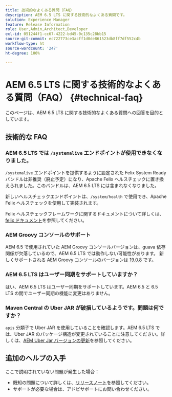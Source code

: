 ```yaml
---
title: 技術的なよくある質問（FAQ）
description: AEM 6.5 LTS に関する技術的なよくある質問です。
solution: Experience Manager
feature: Release Information
role: User,Admin,Architect,Developer
exl-id: 051244f1-cc67-4222-bd45-0c135c28bb15
source-git-commit: ec722773ce3acff1d0de861523db8ff7df552c4b
workflow-type: ht
source-wordcount: '247'
ht-degree: 100%

---
```


# AEM 6.5 LTS に関する技術的なよくある質問（FAQ） {#technical-faq}

このページは、AEM 6.5 LTS に関する技術的なよくある質問への回答を目的としています。

## 技術的な FAQ

### AEM 6.5 LTS では `/systemalive` エンドポイントが使用できなくなりました。

`/systemalive` エンドポイントを提供するように設定された Felix System Ready バンドルは非推奨（廃止予定）になり、Apache Felix ヘルスチェックに置き換えられました。このバンドルは、AEM 6.5 LTS には含まれなくなりました。

新しいヘルスチェックエンドポイントは、`/system/health` で使用でき、Apache Felix ヘルスチェックを使用して実装されます。

Felix ヘルスチェックフレームワークに関するドキュメントについて詳しくは、[felix ドキュメント](https://github.com/apache/felix-dev/blob/master/healthcheck/README.md)を参照してください。

### AEM Groovy コンソールのサポート

AEM 6.5 で使用されていた AEM Groovy コンソールバージョンは、guava 依存関係が欠落しているので、AEM 6.5 LTS では動作しない可能性があります。 新しくサポートされる AEM Groovy コンソールのバージョンは [19.0.8](https://mvnrepository.com/artifact/be.orbinson.aem/aem-groovy-console/19.0.8) です。

### AEM 6.5 LTS はユーザー同期をサポートしていますか？

はい、AEM 6.5 LTS はユーザー同期をサポートしています。AEM 6.5 と 6.5 LTS の間でユーザー同期の機能に変更はありません。

### Maven Central の Uber JAR が破損しているようです。問題は何ですか？

`apis` 分類子で Uber JAR を使用していることを確認します。AEM 6.5 LTS では、Uber JAR のパッケージ構造が変更されていることに注意してください。詳しくは、[AEM Uber Jar バージョンの更新](/help/sites-deploying/upgrading-code-and-customizations.md#update-the-aem-uber-jar-version)を参照してください。

## 追加のヘルプの入手

ここで説明されていない問題が発生した場合：
* 既知の問題について詳しくは、[リリースノート](/help/release-notes/release-notes.md)を参照してください。
* サポートが必要な場合は、アドビサポートにお問い合わせください。
